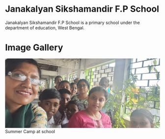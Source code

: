 # Janakalyan Sikshamandir F.P School
Janakalyan Sikshamandir F.P School is a primary school under the department of education, West Bengal.
# Image Gallery
![Summer Camp at school](20240605_085341.jpg)
Summer Camp at school
